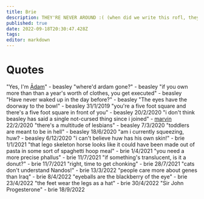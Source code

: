 ```yaml
---
title: Brie
description: THEY'RE NEVER AROUND :( (when did we write this rofl, they're always around)
published: true
date: 2022-09-18T20:30:47.428Z
tags: 
editor: markdown
---
```


# Quotes
"Yes, I'm [Ādam](azalima)" - beasley
"where'd ardam gone?" - beasley
"if you own more than than a year's worth of clothes, you get executed" - beasley
"Have never waked up in the day before?" - beasley
"The eyes have the doorway to the bowl" - beasley 31/1/2019
"you're a five foot square and there's a five foot square in front of you" - beasley 20/2/2020
"i don't think beasley has said a single not-cursed thing since i joined" - [marvin](marvin) 22/2/2020
"there's a multitude of lesbians" - beasley 7/3/2020
"toddlers are meant to be in hell" - beasley 18/6/2020
"am i currently squeezing, huw? - beasley 6/12/2020
"i can't believe huw has his own skin!" - brie 1/1/2021
"that lego skeleton horse looks like it could have been made out of pasta in some sort of spaghetti hoop meal" - brie 1/4/2021
"you need a more precise phallus" - brie 11/7/2021
"if something's translucent, is it a donut?" - brie 11/7/2021
"right, time to get chonking" - brie 28/7/2021
"cats don't understand Nandos!" - brie 13/3/2022
"people care more about genes than Iraq" - brie 8/4/2022
"eyeballs are the blackberry of the eye" - brie 23/4/2022
"the feet wear the legs as a hat" - brie 30/4/2022
"Sir John Progesterone" - brie 18/9/2022